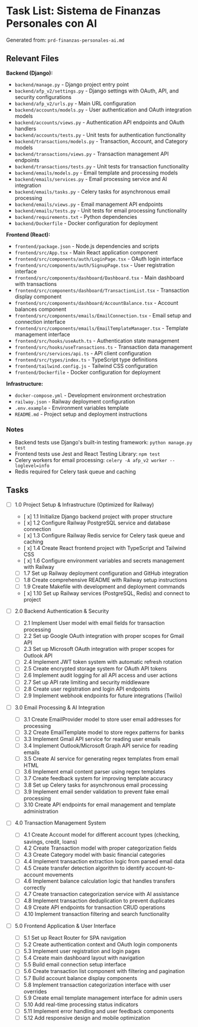 # Task List: Sistema de Finanzas Personales con AI

Generated from: `prd-finanzas-personales-ai.md`

## Relevant Files

**Backend (Django):**
- `backend/manage.py` - Django project entry point
- `backend/afp_v2/settings.py` - Django settings with OAuth, API, and security configurations
- `backend/afp_v2/urls.py` - Main URL configuration
- `backend/accounts/models.py` - User authentication and OAuth integration models
- `backend/accounts/views.py` - Authentication API endpoints and OAuth handlers
- `backend/accounts/tests.py` - Unit tests for authentication functionality
- `backend/transactions/models.py` - Transaction, Account, and Category models
- `backend/transactions/views.py` - Transaction management API endpoints
- `backend/transactions/tests.py` - Unit tests for transaction functionality
- `backend/emails/models.py` - Email template and processing models
- `backend/emails/services.py` - Email processing service and AI integration
- `backend/emails/tasks.py` - Celery tasks for asynchronous email processing
- `backend/emails/views.py` - Email management API endpoints
- `backend/emails/tests.py` - Unit tests for email processing functionality
- `backend/requirements.txt` - Python dependencies
- `backend/Dockerfile` - Docker configuration for deployment

**Frontend (React):**
- `frontend/package.json` - Node.js dependencies and scripts
- `frontend/src/App.tsx` - Main React application component
- `frontend/src/components/auth/LoginPage.tsx` - OAuth login interface
- `frontend/src/components/auth/SignupPage.tsx` - User registration interface
- `frontend/src/components/dashboard/Dashboard.tsx` - Main dashboard with transactions
- `frontend/src/components/dashboard/TransactionList.tsx` - Transaction display component
- `frontend/src/components/dashboard/AccountBalance.tsx` - Account balances component
- `frontend/src/components/emails/EmailConnection.tsx` - Email setup and connection interface
- `frontend/src/components/emails/EmailTemplateManager.tsx` - Template management interface
- `frontend/src/hooks/useAuth.ts` - Authentication state management
- `frontend/src/hooks/useTransactions.ts` - Transaction data management
- `frontend/src/services/api.ts` - API client configuration
- `frontend/src/types/index.ts` - TypeScript type definitions
- `frontend/tailwind.config.js` - Tailwind CSS configuration
- `frontend/Dockerfile` - Docker configuration for deployment

**Infrastructure:**
- `docker-compose.yml` - Development environment orchestration
- `railway.json` - Railway deployment configuration
- `.env.example` - Environment variables template
- `README.md` - Project setup and deployment instructions

### Notes

- Backend tests use Django's built-in testing framework: `python manage.py test`
- Frontend tests use Jest and React Testing Library: `npm test`
- Celery workers for email processing: `celery -A afp_v2 worker --loglevel=info`
- Redis required for Celery task queue and caching

## Tasks

- [ ] 1.0 Project Setup & Infrastructure (Optimized for Railway)
  - [ x] 1.1 Initialize Django backend project with proper structure
  - [ x] 1.2 Configure Railway PostgreSQL service and database connection
  - [ x] 1.3 Configure Railway Redis service for Celery task queue and caching
  - [ x] 1.4 Create React frontend project with TypeScript and Tailwind CSS
  - [ x] 1.6 Configure environment variables and secrets management with Railway
  - [ ] 1.7 Set up Railway deployment configuration and GitHub integration
  - [ ] 1.8 Create comprehensive README with Railway setup instructions
  - [ ] 1.9 Create Makefile with development and deployment commands
  - [ x] 1.10 Set up Railway services (PostgreSQL, Redis) and connect to project

- [ ] 2.0 Backend Authentication & Security
  - [ ] 2.1 Implement User model with email fields for transaction processing
  - [ ] 2.2 Set up Google OAuth integration with proper scopes for Gmail API
  - [ ] 2.3 Set up Microsoft OAuth integration with proper scopes for Outlook API
  - [ ] 2.4 Implement JWT token system with automatic refresh rotation
  - [ ] 2.5 Create encrypted storage system for OAuth API tokens
  - [ ] 2.6 Implement audit logging for all API access and user actions
  - [ ] 2.7 Set up API rate limiting and security middleware
  - [ ] 2.8 Create user registration and login API endpoints
  - [ ] 2.9 Implement webhook endpoints for future integrations (Twilio)

- [ ] 3.0 Email Processing & AI Integration
  - [ ] 3.1 Create EmailProvider model to store user email addresses for processing
  - [ ] 3.2 Create EmailTemplate model to store regex patterns for banks
  - [ ] 3.3 Implement Gmail API service for reading user emails
  - [ ] 3.4 Implement Outlook/Microsoft Graph API service for reading emails
  - [ ] 3.5 Create AI service for generating regex templates from email HTML
  - [ ] 3.6 Implement email content parser using regex templates
  - [ ] 3.7 Create feedback system for improving template accuracy
  - [ ] 3.8 Set up Celery tasks for asynchronous email processing
  - [ ] 3.9 Implement email sender validation to prevent fake email processing
  - [ ] 3.10 Create API endpoints for email management and template administration

- [ ] 4.0 Transaction Management System
  - [ ] 4.1 Create Account model for different account types (checking, savings, credit, loans)
  - [ ] 4.2 Create Transaction model with proper categorization fields
  - [ ] 4.3 Create Category model with basic financial categories
  - [ ] 4.4 Implement transaction extraction logic from parsed email data
  - [ ] 4.5 Create transfer detection algorithm to identify account-to-account movements
  - [ ] 4.6 Implement balance calculation logic that handles transfers correctly
  - [ ] 4.7 Create transaction categorization service with AI assistance
  - [ ] 4.8 Implement transaction deduplication to prevent duplicates
  - [ ] 4.9 Create API endpoints for transaction CRUD operations
  - [ ] 4.10 Implement transaction filtering and search functionality

- [ ] 5.0 Frontend Application & User Interface
  - [ ] 5.1 Set up React Router for SPA navigation
  - [ ] 5.2 Create authentication context and OAuth login components
  - [ ] 5.3 Implement user registration and login pages
  - [ ] 5.4 Create main dashboard layout with navigation
  - [ ] 5.5 Build email connection setup interface
  - [ ] 5.6 Create transaction list component with filtering and pagination
  - [ ] 5.7 Build account balance display components
  - [ ] 5.8 Implement transaction categorization interface with user overrides
  - [ ] 5.9 Create email template management interface for admin users
  - [ ] 5.10 Add real-time processing status indicators
  - [ ] 5.11 Implement error handling and user feedback components
  - [ ] 5.12 Add responsive design and mobile optimization 